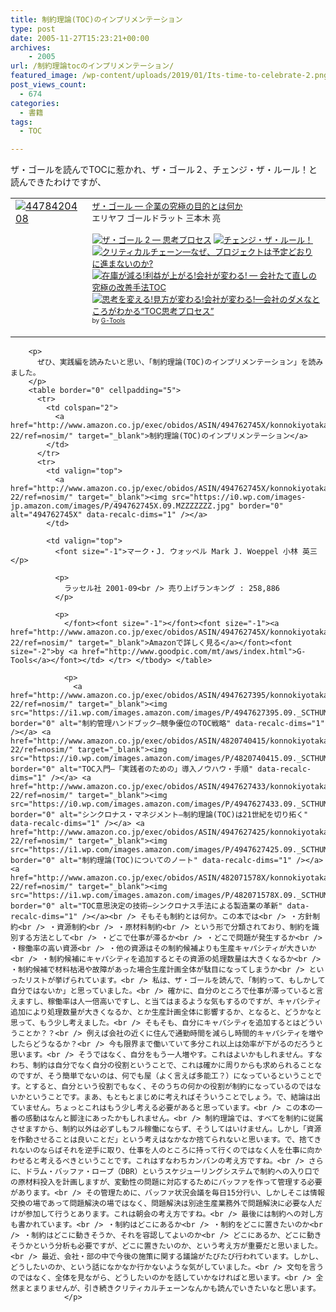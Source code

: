 ```yaml
---
title: 制約理論(TOC)のインプリメンテーション
type: post
date: 2005-11-27T15:23:21+00:00
archives:
    - 2005
url: /制約理論tocのインプリメンテーション/
featured_image: /wp-content/uploads/2019/01/Its-time-to-celebrate-2.png
post_views_count:
  - 674
categories:
  - 書籍
tags:
  - TOC

---
```

ザ・ゴールを読んでTOCに惹かれ、ザ・ゴール２、チェンジ・ザ・ルール！と読んできたわけですが、

<table border="0" cellpadding="5">
  <tr>
    <td valign="top">
      <a href="http://www.amazon.co.jp/exec/obidos/ASIN/4478420408/konnokiyotaka-22/ref=nosim/" target="_blank"><img src="https://i0.wp.com/images.amazon.com/images/P/4478420408.09._SCMZZZZZZZ_.jpg" border="0" alt="4478420408" data-recalc-dims="1" /></a>
    </td>
    <td valign="top">
      <font size="-1"><a href="http://www.amazon.co.jp/exec/obidos/ASIN/4478420408/konnokiyotaka-22/ref=nosim/" target="_blank">ザ・ゴール ― 企業の究極の目的とは何か</a><br /> エリヤフ ゴールドラット 三本木 亮</p>
      <p>
        </font><font size="-1"></font><font size="-1"><a href="http://www.amazon.co.jp/exec/obidos/ASIN/4478420416/konnokiyotaka-22/ref=nosim/" target="_blank"><img src="https://i1.wp.com/images.amazon.com/images/P/4478420416.09._SCTHUMBZZZ_.jpg" border="0" alt="ザ・ゴール 2 ― 思考プロセス" data-recalc-dims="1" /></a> <a href="http://www.amazon.co.jp/exec/obidos/ASIN/4478420440/konnokiyotaka-22/ref=nosim/" target="_blank"><img src="https://i0.wp.com/images.amazon.com/images/P/4478420440.09._SCTHUMBZZZ_.jpg" border="0" alt="チェンジ・ザ・ルール！" data-recalc-dims="1" /></a> <a href="http://www.amazon.co.jp/exec/obidos/ASIN/4478420459/konnokiyotaka-22/ref=nosim/" target="_blank"><img src="https://i0.wp.com/images.amazon.com/images/P/4478420459.09._SCTHUMBZZZ_.jpg" border="0" alt="クリティカルチェーン―なぜ、プロジェクトは予定どおりに進まないのか?" data-recalc-dims="1" /></a> <a href="http://www.amazon.co.jp/exec/obidos/ASIN/4806115959/konnokiyotaka-22/ref=nosim/" target="_blank"><img src="https://i2.wp.com/images.amazon.com/images/P/4806115959.09._SCTHUMBZZZ_.jpg" border="0" alt="在庫が減る!利益が上がる!会社が変わる! ― 会社たて直しの究極の改善手法TOC" data-recalc-dims="1" /></a> <a href="http://www.amazon.co.jp/exec/obidos/ASIN/4806117838/konnokiyotaka-22/ref=nosim/" target="_blank"><img src="https://i2.wp.com/images.amazon.com/images/P/4806117838.09._SCTHUMBZZZ_.jpg" border="0" alt="思考を変える!見方が変わる!会社が変わる!―会社のダメなところがわかる“TOC思考プロセス”" data-recalc-dims="1" /></a> </font><font size="-2"><br /> by <a href="http://www.goodpic.com/mt/aws/index.html">G-Tools</a></font></td> </tr> </tbody> </table> 
        
        <p>
          ぜひ、実践編を読みたいと思い、「制約理論(TOC)のインプリメンテーション」を読みました。
        </p>
        <table border="0" cellpadding="5">
          <tr>
            <td colspan="2">
              <a href="http://www.amazon.co.jp/exec/obidos/ASIN/494762745X/konnokiyotaka-22/ref=nosim/" target="_blank">制約理論(TOC)のインプリメンテーション</a>
            </td>
          </tr>
          <tr>
            <td valign="top">
              <a href="http://www.amazon.co.jp/exec/obidos/ASIN/494762745X/konnokiyotaka-22/ref=nosim/" target="_blank"><img src="https://i0.wp.com/images-jp.amazon.com/images/P/494762745X.09.MZZZZZZZ.jpg" border="0" alt="494762745X" data-recalc-dims="1" /></a>
            </td>
            
            <td valign="top">
              <font size="-1">マーク・J. ウォッペル Mark J. Woeppel 小林 英三</p> 
              
              <p>
                ラッセル社 2001-09<br /> 売り上げランキング : 258,886
              </p>
              
              <p>
                </font><font size="-1"></font><font size="-1"><a href="http://www.amazon.co.jp/exec/obidos/ASIN/494762745X/konnokiyotaka-22/ref=nosim/" target="_blank">Amazonで詳しく見る</a></font><font size="-2">by <a href="http://www.goodpic.com/mt/aws/index.html">G-Tools</a></font></td> </tr> </tbody> </table> 
                
                <p>
                  <a href="http://www.amazon.co.jp/exec/obidos/ASIN/4947627395/konnokiyotaka-22/ref=nosim/" target="_blank"><img src="https://i1.wp.com/images.amazon.com/images/P/4947627395.09._SCTHUMBZZZ_.jpg" border="0" alt="制約管理ハンドブック―競争優位のTOC戦略" data-recalc-dims="1" /></a> <a href="http://www.amazon.co.jp/exec/obidos/ASIN/4820740415/konnokiyotaka-22/ref=nosim/" target="_blank"><img src="https://i0.wp.com/images.amazon.com/images/P/4820740415.09._SCTHUMBZZZ_.jpg" border="0" alt="TOC入門―「実践者のための」導入ノウハウ・手順" data-recalc-dims="1" /></a> <a href="http://www.amazon.co.jp/exec/obidos/ASIN/4947627433/konnokiyotaka-22/ref=nosim/" target="_blank"><img src="https://i0.wp.com/images.amazon.com/images/P/4947627433.09._SCTHUMBZZZ_.jpg" border="0" alt="シンクロナス・マネジメント―制約理論(TOC)は21世紀を切り拓く" data-recalc-dims="1" /></a> <a href="http://www.amazon.co.jp/exec/obidos/ASIN/4947627425/konnokiyotaka-22/ref=nosim/" target="_blank"><img src="https://i1.wp.com/images.amazon.com/images/P/4947627425.09._SCTHUMBZZZ_.jpg" border="0" alt="制約理論(TOC)についてのノート" data-recalc-dims="1" /></a> <a href="http://www.amazon.co.jp/exec/obidos/ASIN/482071578X/konnokiyotaka-22/ref=nosim/" target="_blank"><img src="https://i1.wp.com/images.amazon.com/images/P/482071578X.09._SCTHUMBZZZ_.jpg" border="0" alt="TOC意思決定の技術―シンクロナス手法による製造業の革新" data-recalc-dims="1" /></a><br /> そもそも制約とは何か。この本では<br /> ・方針制約<br /> ・資源制約<br /> ・原材料制約<br /> という形で分類されており、制約を識別する方法として<br /> ・どこで仕事が滞るか<br /> ・どこで問題が発生するか<br /> ・稼働率の高い資源<br /> ・他の資源はその制約候補よりも生産キャパシティが大きいか<br /> ・制約候補にキャパシティを追加するとその資源の処理数量は大きくなるか<br /> ・制約候補で材料枯渇や故障があった場合生産計画全体が駄目になってしまうか<br /> といったリストが挙げられています。<br /> 私は、ザ・ゴールを読んで、「制約って、もしかして自分ではないか」と思っていました。<br /> 確かに、自分のところで仕事が滞っていると言えますし、稼働率は人一倍高いですし、と当てはまるような気もするのですが、キャパシティ追加により処理数量が大きくなるか、とか生産計画全体に影響するか、となると、どうかなと思って、もう少し考えました。<br /> そもそも、自分にキャパシティを追加するとはどういうことか？？<br /> 例えば会社の近くに住んで通勤時間を減らし時間的キャパシティを増やしたらどうなるか？<br /> 今も限界まで働いていて多分これ以上は効率が下がるのだろうと思います。<br /> そうではなく、自分をもう一人増やす。これはよいかもしれません。すなわち、制約は自分でなく自分の役割ということで、これは確かに周りからも求められることなのですが、そう簡単でないのは、何でも屋（よく言えば多能工？）になっているということです。とすると、自分という役割でもなく、そのうちの何かの役割が制約になっているのではないかということです。まあ、もともとまじめに考えればそういうことでしょう。で、結論は出ていません。ちょっとこれはもう少し考える必要があると思っています。<br /> この本の一番の感動はなんと脚注にあったかもしれません。<br /> 制約理論では、すべてを制約に従属させますから、制約以外は必ずしもフル稼働にならず、そうしてはいけません。しかし「資源を作動させることは良いことだ」という考えはなかなか捨てられないと思います。で、捨てきれないのならばそれを逆手に取り、仕事を人のところに持って行くのではなく人を仕事に向かわせると考えるべきということです。これはすなわちカンバンの考え方ですね。<br /> さらに、ドラム・バッファ・ロープ（DBR）というスケジューリングシステムで制約への入り口での原材料投入を計画しますが、変動性の問題に対応するためにバッファを作って管理する必要があります。<br /> その管理ために、バッファ状況会議を毎日15分行い、しかしそこは情報交換の場であって問題解決の場ではなく、問題解決は別途生産業務外で問題解決に必要な人だけが参加して行うとあります。これは朝会の考え方ですね。<br /> 最後には制約への対し方も書かれています。<br /> ・制約はどこにあるか<br /> ・制約をどこに置きたいのか<br /> ・制約はどこに動きそうか、それを容認してよいのか<br /> どこにあるか、どこに動きそうかという分析も必要ですが、どこに置きたいのか、という考え方が重要だと思いました。<br /> 最近、会社・部の中で今後の施策に関する議論がたびたび行われています。しかし、どうしたいのか、という話になかなか行かないような気がしていました。<br /> 文句を言うのではなく、全体を見ながら、どうしたいのかを話していかなければと思います。<br /> 全然まとまりませんが、引き続きクリティカルチェーンなんかも読んでいきたいなと思います。
                </p>